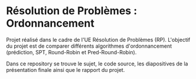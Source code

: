 # Résolution de Problèmes : Ordonnancement

Projet réalisé dans le cadre de l'UE Résolution de Problèmes (RP).
L'objectif du projet est de comparer différents algorithmes d'ordonnancement (prédiction, SPT, Round-Robin et Pred-Round-Robin).

Dans ce repository se trouve le sujet, le code source, les diapositives de la présentation finale ainsi que le rapport du projet.
